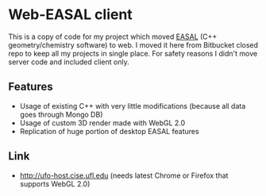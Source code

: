 # Web-EASAL client

This is a copy of code for my project which moved [EASAL](https://bitbucket.org/geoplexity/easal) (C++ geometry/chemistry software) to web. I moved it here from Bitbucket closed repo to keep all my projects in single place. For safety reasons I didn't move server code and included client only.

## Features

* Usage of existing C++ with very little modifications (because all data goes through Mongo DB)
* Usage of custom 3D render made with WebGL 2.0
* Replication of huge portion of desktop EASAL features

## Link

* http://ufo-host.cise.ufl.edu (needs latest Chrome or Firefox that supports WebGL 2.0)
